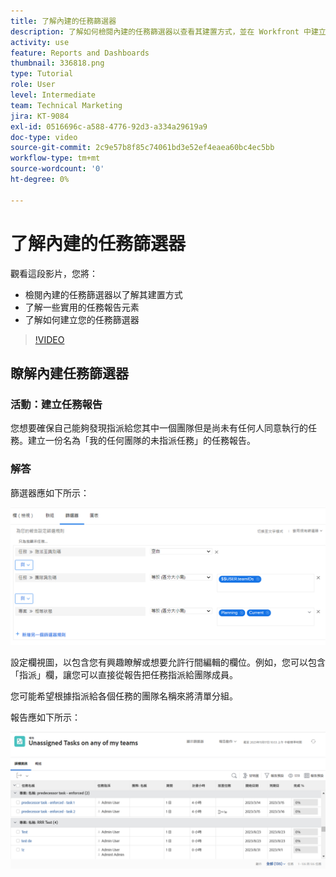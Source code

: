 ```yaml
---
title: 了解內建的任務篩選器
description: 了解如何檢閱內建的任務篩選器以查看其建置方式，並在 Workfront 中建立自己的任務篩選器。
activity: use
feature: Reports and Dashboards
thumbnail: 336818.png
type: Tutorial
role: User
level: Intermediate
team: Technical Marketing
jira: KT-9084
exl-id: 0516696c-a588-4776-92d3-a334a29619a9
doc-type: video
source-git-commit: 2c9e57b8f85c74061bd3e52ef4eaea60bc4ec5bb
workflow-type: tm+mt
source-wordcount: '0'
ht-degree: 0%

---
```


# 了解內建的任務篩選器

觀看這段影片，您將：

* 檢閱內建的任務篩選器以了解其建置方式
* 了解一些實用的任務報告元素
* 了解如何建立您的任務篩選器

>[!VIDEO](https://video.tv.adobe.com/v/336818/?quality=12&learn=on)

## 瞭解內建任務篩選器


### 活動：建立任務報告

您想要確保自己能夠發現指派給您其中一個團隊但是尚未有任何人同意執行的任務。建立一份名為「我的任何團隊的未指派任務」的任務報告。

### 解答

篩選器應如下所示：

![影像顯示建立任務篩選器的畫面](assets/opening-built-in-task-filters-1.png)

設定欄視圖，以包含您有興趣瞭解或想要允許行間編輯的欄位。例如，您可以包含「指派」欄，讓您可以直接從報告把任務指派給團隊成員。

您可能希望根據指派給各個任務的團隊名稱來將清單分組。

報告應如下所示：

![影像顯示任務報告](assets/opening-built-in-task-filters-2.png)
